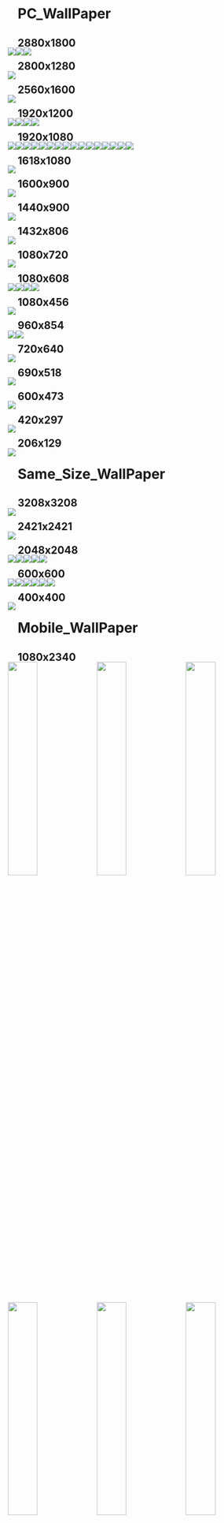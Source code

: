 # PC_WallPaper
## 2880x1800

<div style="line-height:0;margin:-20px;"><img src=".\zimage\pc_wallpager_photo\2880x1880\2880x1800_20200828_003347_164.jpg" /><img src=".\zimage\pc_wallpager_photo\2880x1880\2880x1800_20200828_003347_260.jpg" /><img src=".\zimage\pc_wallpager_photo\2880x1880\2880x1800_20200828_003347_379.jpg" /></div>

## 2800x1280

<div style="line-height:0;margin:-20px;"><img src=".\zimage\pc_wallpager_photo\2800x1280\2800x1280_20200828_003347_065.jpg" /></div>

## 2560x1600

<div style="line-height:0;margin:-20px;"><img src=".\zimage\pc_wallpager_photo\2560x1600\2560x1600_20200828_003347_006.jpg" /></div>

## 1920x1200

<div style="line-height:0;margin:-20px;"><img src=".\zimage\pc_wallpager_photo\1920x1200\1920x1200_20200828_003346_637.jpg" /><img src=".\zimage\pc_wallpager_photo\1920x1200\1920x1200_20200828_003346_698.jpg" /><img src=".\zimage\pc_wallpager_photo\1920x1200\1920x1200_20200828_003346_784.jpg" /><img src=".\zimage\pc_wallpager_photo\1920x1200\1920x1200_20200828_003346_896.jpg" /></div>

## 1920x1080

<div style="line-height:0;margin:-20px;"><img src=".\zimage\1920x1080_20200828_003325_913.jpg" /><img src=".\zimage\1920x1080_20200828_003326_056.jpg" /><img src=".\zimage\1920x1080_20200828_003326_156.jpg" /><img src=".\zimage\1920x1080_20200828_003328_364.jpg" /><img src=".\zimage\pc_wallpager_photo\1920x1080\1920x1080_20200828_003345_744.jpg" /><img src=".\zimage\pc_wallpager_photo\1920x1080\1920x1080_20200828_003345_812.jpg" /><img src=".\zimage\pc_wallpager_photo\1920x1080\1920x1080_20200828_003345_873.png" /><img src=".\zimage\pc_wallpager_photo\1920x1080\1920x1080_20200828_003345_979.png" /><img src=".\zimage\pc_wallpager_photo\1920x1080\1920x1080_20200828_003346_130.jpg" /><img src=".\zimage\pc_wallpager_photo\1920x1080\1920x1080_20200828_003346_297.jpg" /><img src=".\zimage\pc_wallpager_photo\1920x1080\1920x1080_20200828_003346_347.jpg" /><img src=".\zimage\pc_wallpager_photo\1920x1080\1920x1080_20200828_003346_393.jpg" /><img src=".\zimage\pc_wallpager_photo\1920x1080\1920x1080_20200828_003346_435.jpg" /><img src=".\zimage\pc_wallpager_photo\1920x1080\1920x1080_20200828_003346_466.jpg" /><img src=".\zimage\pc_wallpager_photo\1920x1080\1920x1080_20200828_003346_510.jpg" /><img src=".\zimage\pc_wallpager_photo\1920x1080\1920x1080_20200828_003346_561.jpg" /></div>

## 1618x1080

<div style="line-height:0;margin:-20px;"><img src=".\zimage\1618x1080_20200828_003325_798.jpg" /></div>

## 1600x900

<div style="line-height:0;margin:-20px;"><img src=".\zimage\pc_wallpager_photo\1600x900\1600x900_20200828_003345_697.jpg" /></div>

## 1440x900

<div style="line-height:0;margin:-20px;"><img src=".\zimage\pc_wallpager_photo\1440x900\1440x900_20200828_003345_653.jpg" /></div>

## 1432x806

<div style="line-height:0;margin:-20px;"><img src=".\zimage\1432x806_20200828_003325_673.jpg" /></div>

## 1080x720

<div style="line-height:0;margin:-20px;"><img src=".\zimage\1080x720_20200828_003325_588.webp" /></div>

## 1080x608

<div style="line-height:0;margin:-20px;"><img src=".\zimage\1080x608_20200828_003325_565.webp" /><img src=".\zimage\1080x608_20200828_003325_570.webp" /><img src=".\zimage\1080x608_20200828_003325_577.webp" /><img src=".\zimage\1080x608_20200828_003325_583.webp" /></div>

## 1080x456

<div style="line-height:0;margin:-20px;"><img src=".\zimage\1080x456_20200828_003325_561.webp" /></div>

## 960x854

<div style="line-height:0;margin:-20px;"><img src=".\zimage\mobile_wallpager_photo\960x854\960x854_20200828_003345_588.jpg" /><img src=".\zimage\mobile_wallpager_photo\960x854\960x854_20200828_003345_606.jpg" /></div>

## 720x640

<div style="line-height:0;margin:-20px;"><img src=".\zimage\other_photo\720x640\720x640_20200828_003345_619.jpg" /></div>

## 690x518

<div style="line-height:0;margin:-20px;"><img src=".\zimage\690x518_20200828_003328_367.webp" /></div>

## 600x473

<div style="line-height:0;margin:-20px;"><img src=".\zimage\600x473_20200828_003327_466.webp" /></div>

## 420x297

<div style="line-height:0;margin:-20px;"><img src=".\zimage\420x297_20200828_003327_462.gif" /></div>

## 206x129

<div style="line-height:0;margin:-20px;"><img src=".\zimage\206x129_20200828_003326_178.gif" /></div>

# Same_Size_WallPaper
## 3208x3208

<div style="line-height:0;margin:-20px;"><img src=".\zimage\mobile_wallpager_photo\3208x3208\3208x3208_20200828_003344_765.jpg" /></div>

## 2421x2421

<div style="line-height:0;margin:-20px;"><img src=".\zimage\mobile_wallpager_photo\2421x2421\2421x2421_20200828_003336_925.jpg" /></div>

## 2048x2048

<div style="line-height:0;margin:-20px;"><img src=".\zimage\mobile_wallpager_photo\2048x2048\2048x2048_20200828_003330_761.png" /><img src=".\zimage\mobile_wallpager_photo\2048x2048\2048x2048_20200828_003332_173.png" /><img src=".\zimage\mobile_wallpager_photo\2048x2048\2048x2048_20200828_003333_993.png" /><img src=".\zimage\mobile_wallpager_photo\2048x2048\2048x2048_20200828_003335_560.png" /><img src=".\zimage\mobile_wallpager_photo\2048x2048\2048x2048_20200828_003335_965.jpg" /></div>

## 600x600

<div style="line-height:0;margin:-20px;"><img src=".\zimage\600x600_20200828_003327_643.gif" /><img src=".\zimage\600x600_20200828_003327_775.gif" /><img src=".\zimage\600x600_20200828_003327_933.gif" /><img src=".\zimage\600x600_20200828_003328_083.gif" /><img src=".\zimage\600x600_20200828_003328_215.gif" /><img src=".\zimage\600x600_20200828_003328_319.gif" /></div>

## 400x400

<div style="line-height:0;margin:-20px;"><img src=".\zimage\400x400_20200828_003327_445.gif" /></div>

# Mobile_WallPaper
## 1080x2340

<div style="line-height:0;margin:-20px;"><img src=".\zimage\1080x2340_20200828_003324_659.jpg" hight="33.3%" width="33.3%"/><img src=".\zimage\1080x2340_20200828_003324_726.jpg" hight="33.3%" width="33.3%"/><img src=".\zimage\1080x2340_20200828_003324_882.jpg" hight="33.3%" width="33.3%"/><img src=".\zimage\1080x2340_20200828_003324_935.jpg" hight="33.3%" width="33.3%"/><img src=".\zimage\1080x2340_20200828_003325_196.jpg" hight="33.3%" width="33.3%"/><img src=".\zimage\1080x2340_20200828_003325_419.jpg" hight="33.3%" width="33.3%"/><img src=".\zimage\1080x2340_20200828_003325_554.jpg" hight="33.3%" width="33.3%"/></div>

## 1080x1920

<div style="line-height:0;margin:-20px;"><img src=".\zimage\1080x1920_20200828_003324_416.jpg" hight="33.3%" width="33.3%"/><img src=".\zimage\1080x1920_20200828_003324_495.jpg" hight="33.3%" width="33.3%"/><img src=".\zimage\1080x1920_20200828_003324_545.jpg" hight="33.3%" width="33.3%"/><img src=".\zimage\1080x1920_20200828_003324_604.jpg" hight="33.3%" width="33.3%"/><img src=".\zimage\mobile_wallpager_photo\1080x1920\1080x1920_20200828_003328_421.jpg" hight="33.3%" width="33.3%"/><img src=".\zimage\mobile_wallpager_photo\1080x1920\1080x1920_20200828_003328_455.jpg" hight="33.3%" width="33.3%"/><img src=".\zimage\mobile_wallpager_photo\1080x1920\1080x1920_20200828_003328_492.jpg" hight="33.3%" width="33.3%"/><img src=".\zimage\mobile_wallpager_photo\1080x1920\1080x1920_20200828_003328_567.jpg" hight="33.3%" width="33.3%"/><img src=".\zimage\mobile_wallpager_photo\1080x1920\1080x1920_20200828_003328_643.jpg" hight="33.3%" width="33.3%"/><img src=".\zimage\mobile_wallpager_photo\1080x1920\1080x1920_20200828_003328_681.jpg" hight="33.3%" width="33.3%"/><img src=".\zimage\mobile_wallpager_photo\1080x1920\1080x1920_20200828_003328_737.jpg" hight="33.3%" width="33.3%"/><img src=".\zimage\mobile_wallpager_photo\1080x1920\1080x1920_20200828_003328_780.jpg" hight="33.3%" width="33.3%"/><img src=".\zimage\mobile_wallpager_photo\1080x1920\1080x1920_20200828_003328_822.jpg" hight="33.3%" width="33.3%"/><img src=".\zimage\mobile_wallpager_photo\1080x1920\1080x1920_20200828_003328_857.jpg" hight="33.3%" width="33.3%"/><img src=".\zimage\mobile_wallpager_photo\1080x1920\1080x1920_20200828_003328_909.jpg" hight="33.3%" width="33.3%"/><img src=".\zimage\mobile_wallpager_photo\1080x1920\1080x1920_20200828_003328_961.jpg" hight="33.3%" width="33.3%"/><img src=".\zimage\mobile_wallpager_photo\1080x1920\1080x1920_20200828_003329_018.png" hight="33.3%" width="33.3%"/></div>

## 750x1334

<div style="line-height:0;margin:-20px;"><img src=".\zimage\mobile_wallpager_photo\750x1334\750x1334_20200828_003345_285.jpg" hight="33.3%" width="33.3%"/><img src=".\zimage\mobile_wallpager_photo\750x1334\750x1334_20200828_003345_314.jpg" hight="33.3%" width="33.3%"/><img src=".\zimage\mobile_wallpager_photo\750x1334\750x1334_20200828_003345_359.jpg" hight="33.3%" width="33.3%"/><img src=".\zimage\mobile_wallpager_photo\750x1334\750x1334_20200828_003345_396.jpg" hight="33.3%" width="33.3%"/><img src=".\zimage\mobile_wallpager_photo\750x1334\750x1334_20200828_003345_427.jpg" hight="33.3%" width="33.3%"/><img src=".\zimage\mobile_wallpager_photo\750x1334\750x1334_20200828_003345_456.jpg" hight="33.3%" width="33.3%"/><img src=".\zimage\mobile_wallpager_photo\750x1334\750x1334_20200828_003345_485.jpg" hight="33.3%" width="33.3%"/><img src=".\zimage\mobile_wallpager_photo\750x1334\750x1334_20200828_003345_515.jpg" hight="33.3%" width="33.3%"/><img src=".\zimage\mobile_wallpager_photo\750x1334\750x1334_20200828_003345_544.jpg" hight="33.3%" width="33.3%"/><img src=".\zimage\mobile_wallpager_photo\750x1334\750x1334_20200828_003345_567.jpg" hight="33.3%" width="33.3%"/></div>

## 720x1280

<div style="line-height:0;margin:-20px;"><img src=".\zimage\mobile_wallpager_photo\720x1280\720x1280_20200828_003345_209.jpg" hight="33.3%" width="33.3%"/><img src=".\zimage\mobile_wallpager_photo\720x1280\720x1280_20200828_003345_261.png" hight="33.3%" width="33.3%"/></div>

## 640x1136

<div style="line-height:0;margin:-20px;"><img src=".\zimage\mobile_wallpager_photo\640x1136\640x1136_20200828_003344_798.jpg" hight="33.3%" width="33.3%"/><img src=".\zimage\mobile_wallpager_photo\640x1136\640x1136_20200828_003344_817.jpg" hight="33.3%" width="33.3%"/><img src=".\zimage\mobile_wallpager_photo\640x1136\640x1136_20200828_003344_845.jpg" hight="33.3%" width="33.3%"/><img src=".\zimage\mobile_wallpager_photo\640x1136\640x1136_20200828_003344_860.jpg" hight="33.3%" width="33.3%"/><img src=".\zimage\mobile_wallpager_photo\640x1136\640x1136_20200828_003344_877.jpg" hight="33.3%" width="33.3%"/><img src=".\zimage\mobile_wallpager_photo\640x1136\640x1136_20200828_003344_905.jpg" hight="33.3%" width="33.3%"/><img src=".\zimage\mobile_wallpager_photo\640x1136\640x1136_20200828_003344_925.jpg" hight="33.3%" width="33.3%"/><img src=".\zimage\mobile_wallpager_photo\640x1136\640x1136_20200828_003344_946.jpg" hight="33.3%" width="33.3%"/><img src=".\zimage\mobile_wallpager_photo\640x1136\640x1136_20200828_003344_962.jpg" hight="33.3%" width="33.3%"/><img src=".\zimage\mobile_wallpager_photo\640x1136\640x1136_20200828_003344_983.jpg" hight="33.3%" width="33.3%"/><img src=".\zimage\mobile_wallpager_photo\640x1136\640x1136_20200828_003345_000.jpg" hight="33.3%" width="33.3%"/><img src=".\zimage\mobile_wallpager_photo\640x1136\640x1136_20200828_003345_019.jpg" hight="33.3%" width="33.3%"/><img src=".\zimage\mobile_wallpager_photo\640x1136\640x1136_20200828_003345_041.png" hight="33.3%" width="33.3%"/><img src=".\zimage\mobile_wallpager_photo\640x1136\640x1136_20200828_003345_079.png" hight="33.3%" width="33.3%"/></div>

## 640x960

<div style="line-height:0;margin:-20px;"><img src=".\zimage\mobile_wallpager_photo\640x960\640x960_20200828_003345_097.jpg" hight="33.3%" width="33.3%"/><img src=".\zimage\mobile_wallpager_photo\640x960\640x960_20200828_003345_142.png" hight="33.3%" width="33.3%"/><img src=".\zimage\mobile_wallpager_photo\640x960\640x960_20200828_003345_164.jpg" hight="33.3%" width="33.3%"/><img src=".\zimage\mobile_wallpager_photo\640x960\640x960_20200828_003345_179.jpg" hight="33.3%" width="33.3%"/></div>

## 600x1065

<div style="line-height:0;margin:-20px;"><img src=".\zimage\mobile_wallpager_photo\600x1065\600x1065_20200828_003344_784.jpeg" hight="33.3%" width="33.3%"/></div>

